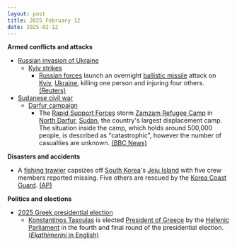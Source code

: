 ```yaml
---
layout: post
title: 2025 February 12
date: 2025-02-12
---
```



**Armed conflicts and attacks**

* [Russian invasion of Ukraine](https://en.wikipedia.org/wiki/Russian_invasion_of_Ukraine "Russian invasion of Ukraine")
  + [Kyiv strikes](https://en.wikipedia.org/wiki/Kyiv_strikes_%282022%E2%80%93present%29 "Kyiv strikes (2022–present)")
    - [Russian forces](https://en.wikipedia.org/wiki/Russian_Armed_Forces "Russian Armed Forces") launch an overnight [ballistic missile](https://en.wikipedia.org/wiki/Ballistic_missile "Ballistic missile") attack on [Kyiv](https://en.wikipedia.org/wiki/Kyiv "Kyiv"), [Ukraine](https://en.wikipedia.org/wiki/Ukraine "Ukraine"), killing one person and injuring four others. [(Reuters)](https://www.reuters.com/world/europe/russias-missile-attack-kyiv-kills-one-sparks-fires-ukraine-says-2025-02-12/)
* [Sudanese civil war](https://en.wikipedia.org/wiki/Sudanese_civil_war_%282023%E2%80%93present%29 "Sudanese civil war (2023–present)")
  + [Darfur campaign](https://en.wikipedia.org/wiki/Darfur_campaign_%282023%E2%80%93present%29 "Darfur campaign (2023–present)")
    - The [Rapid Support Forces](https://en.wikipedia.org/wiki/Rapid_Support_Forces "Rapid Support Forces") storm [Zamzam Refugee Camp](https://en.wikipedia.org/wiki/Zamzam_Refugee_Camp "Zamzam Refugee Camp") in [North Darfur](https://en.wikipedia.org/wiki/North_Darfur "North Darfur"), [Sudan](https://en.wikipedia.org/wiki/Sudan "Sudan"), the country's largest displacement camp. The situation inside the camp, which holds around 500,000 people, is described as "catastrophic", however the number of casualties are unknown. [(BBC News)](https://www.bbc.co.uk/news/articles/ce85x6w22gwo)

**Disasters and accidents**

* A [fishing trawler](https://en.wikipedia.org/wiki/Fishing_trawler "Fishing trawler") capsizes off [South Korea](https://en.wikipedia.org/wiki/South_Korea "South Korea")'s [Jeju Island](https://en.wikipedia.org/wiki/Jeju_Island "Jeju Island") with five crew members reported missing. Five others are rescued by the [Korea Coast Guard](https://en.wikipedia.org/wiki/Korea_Coast_Guard "Korea Coast Guard"). [(AP)](https://apnews.com/article/south-korea-fishing-boat-capsize-jeju-island-b898df6e89b5926239b93a99fafee0b0)

**Politics and elections**

* [2025 Greek presidential election](https://en.wikipedia.org/wiki/2025_Greek_presidential_election "2025 Greek presidential election")
  + [Konstantinos Tasoulas](https://en.wikipedia.org/wiki/Konstantinos_Tasoulas "Konstantinos Tasoulas") is elected [President of Greece](https://en.wikipedia.org/wiki/President_of_Greece "President of Greece") by the [Hellenic Parliament](https://en.wikipedia.org/wiki/Hellenic_Parliament "Hellenic Parliament") in the fourth and final round of the presidential election. [(*Ekathimerini* in English)](https://www.ekathimerini.com/politics/1261471/konstantinos-tasoulas-elected-new-president-of-greece/)
